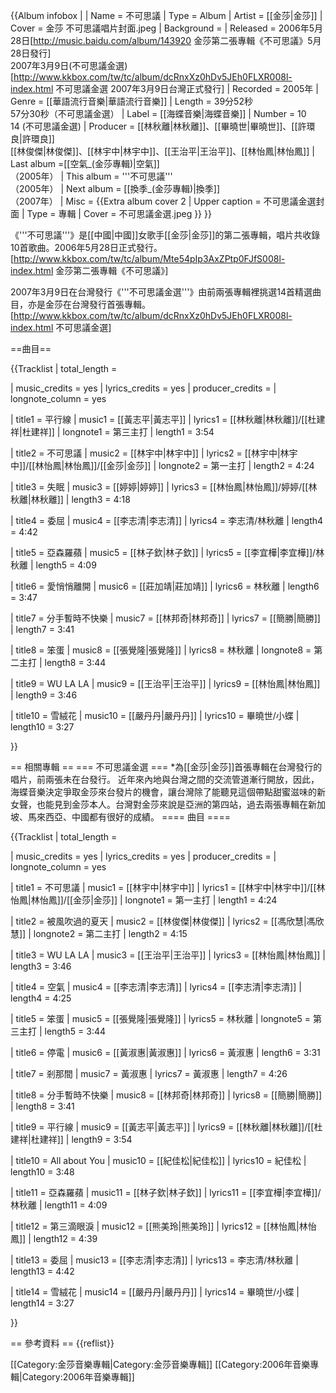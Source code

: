 {{Album infobox | 
|  Name        = 不可思議
|  Type        = Album
|  Artist      = [[金莎|金莎]]
|  Cover       = 金莎 不可思議唱片封面.jpeg
|  Background  = 
|  Released    = 2006年5月28日<ref name="sed">[http://music.baidu.com/album/143920 金莎第二張專輯《不可思議》5月28日發行]</ref> <br />2007年3月9日(不可思議金選) <ref>[http://www.kkbox.com/tw/tc/album/dcRnxXz0hDv5JEh0FLXR008l-index.html 不可思議金選 2007年3月9日台灣正式發行]</ref>
|  Recorded    = 2005年
|  Genre       = [[華語流行音樂|華語流行音樂]]
|  Length      = 39分52秒 <br /> 57分30秒（不可思議金選）
|  Label       = [[海蝶音樂|海蝶音樂]]
|  Number      = 10  <br /> 14 (不可思議金選)
|  Producer    = [[林秋離|林秋離]]、[[畢曉世|畢曉世]]、[[許環良|許環良]]<br/>[[林俊傑|林俊傑]]、[[林宇中|林宇中]]、[[王治平|王治平]]、[[林怡鳳|林怡鳳]]
|  Last album  =[[空氣_(金莎專輯)|空氣]]<br/>（2005年）
|  This album  = '''不可思議'''<br/>（2005年）
|  Next album  = [[換季_(金莎專輯)|換季]]<br/>（2007年）
| Misc = {{Extra album cover 2
| Upper caption = 不可思議金選封面
| Type          = 專輯
| Cover         = 不可思議金選.jpeg
}}
}}

《'''不可思議'''》是[[中國|中國]]女歌手[[金莎|金莎]]的第二張專輯，唱片共收錄10首歌曲。2006年5月28日正式發行。<ref>[http://www.kkbox.com/tw/tc/album/Mte54pIp3AxZPtp0FJfS008l-index.html 金莎第二張專輯《不可思議》]</ref> 

2007年3月9日在台灣發行《'''不可思議金選'''》由前兩張專輯裡挑選14首精選曲目，亦是金莎在台灣發行首張專輯。<ref>[http://www.kkbox.com/tw/tc/album/dcRnxXz0hDv5JEh0FLXR008l-index.html 不可思議金選]</ref>

==曲目==

{{Tracklist
| total_length = 

| music_credits = yes
| lyrics_credits = yes
| producer_credits = 
| longnote_column = yes

| title1 = 平行線
| music1 = [[黃志平|黃志平]]
| lyrics1 = [[林秋離|林秋離]]/[[杜建祥|杜建祥]]
| longnote1 = 第三主打
| length1 = 3:54

| title2 = 不可思議
| music2 = [[林宇中|林宇中]]
| lyrics2 = [[林宇中|林宇中]]/[[林怡鳳|林怡鳳]]/[[金莎|金莎]]
| longnote2 = 第一主打
| length2 = 4:24

| title3 = 失眠
| music3 = [[婷婷|婷婷]]
| lyrics3 = [[林怡鳳|林怡鳳]]/婷婷/[[林秋離|林秋離]]
| length3 = 4:18

| title4 = 委屈
| music4 = [[李志清|李志清]]
| lyrics4 = 李志清/林秋離
| length4 = 4:42

| title5 = 亞森羅蘋
| music5 = [[林子欽|林子欽]]
| lyrics5 = [[李宜樺|李宜樺]]/林秋離
| length5 = 4:09

| title6  = 愛悄悄離開
| music6 = [[莊加靖|莊加靖]]
| lyrics6 = 林秋離
| length6 = 3:47

| title7 = 分手暫時不快樂
| music7 = [[林邦奇|林邦奇]]
| lyrics7 = [[簡勝|簡勝]]
| length7 = 3:41

| title8  = 笨蛋
| music8 = [[張覺隆|張覺隆]]
| lyrics8 = 林秋離
| longnote8 = 第二主打
| length8 = 3:44

| title9 = WU LA LA
| music9 = [[王治平|王治平]]
| lyrics9 = [[林怡鳳|林怡鳳]]
| length9 = 3:46

| title10 = 雪絨花
| music10 = [[嚴丹丹|嚴丹丹]]
| lyrics10 = 畢曉世/小蝶
| length10 = 3:27

}}

== 相關專輯 ==
=== 不可思議金選 ===
*為[[金莎|金莎]]首張專輯在台灣發行的唱片，前兩張未在台發行。
近年來內地與台灣之間的交流管道漸行開放，因此，海蝶音樂決定爭取金莎來台發片的機會，讓台灣除了能聽見這個帶點甜蜜滋味的新女聲，也能見到金莎本人。台灣對金莎來說是亞洲的第四站，過去兩張專輯在新加坡、馬來西亞、中國都有很好的成績。
==== 曲目 ====

{{Tracklist
| total_length = 

| music_credits = yes
| lyrics_credits = yes
| producer_credits = 
| longnote_column = yes

| title1 = 不可思議
| music1 = [[林宇中|林宇中]]
| lyrics1 = [[林宇中|林宇中]]/[[林怡鳳|林怡鳳]]/[[金莎|金莎]]
| longnote1 = 第一主打
| length1 = 4:24

| title2 = 被風吹過的夏天
| music2 = [[林俊傑|林俊傑]]
| lyrics2 = [[馮欣慧|馮欣慧]]
| longnote2 = 第二主打
| length2 = 4:15

| title3 = WU LA LA
| music3 = [[王治平|王治平]]
| lyrics3 = [[林怡鳳|林怡鳳]]
| length3 = 3:46

| title4 = 空氣
| music4 = [[李志清|李志清]]
| lyrics4 = [[李志清|李志清]]
| length4 = 4:25

| title5  = 笨蛋
| music5 = [[張覺隆|張覺隆]]
| lyrics5 = 林秋離
| longnote5 = 第三主打
| length5 = 3:44

| title6 = 停電
| music6 = [[黃淑惠|黃淑惠]]
| lyrics6 = 黃淑惠
| length6 = 3:31

| title7 = 剎那間
| music7 = 黃淑惠
| lyrics7 = 黃淑惠
| length7 = 4:26

| title8 = 分手暫時不快樂
| music8 = [[林邦奇|林邦奇]]
| lyrics8 = [[簡勝|簡勝]]
| length8 = 3:41

| title9 = 平行線
| music9 = [[黃志平|黃志平]]
| lyrics9 = [[林秋離|林秋離]]/[[杜建祥|杜建祥]]
| length9 = 3:54

| title10 = All about You
| music10 = [[紀佳松|紀佳松]]
| lyrics10 = 紀佳松
| length10 = 3:48

| title11 = 亞森羅蘋
| music11 = [[林子欽|林子欽]]
| lyrics11 = [[李宜樺|李宜樺]]/林秋離
| length11 = 4:09

| title12 = 第三滴眼淚
| music12 = [[熊美玲|熊美玲]]
| lyrics12 = [[林怡鳳|林怡鳳]]
| length12 = 4:39

| title13 = 委屈
| music13 = [[李志清|李志清]]
| lyrics13 = 李志清/林秋離
| length13 = 4:42

| title14 = 雪絨花
| music14 = [[嚴丹丹|嚴丹丹]]
| lyrics14 = 畢曉世/小蝶
| length14 = 3:27

}}


== 參考資料 ==
{{reflist}}

[[Category:金莎音樂專輯|Category:金莎音樂專輯]]
[[Category:2006年音樂專輯|Category:2006年音樂專輯]]